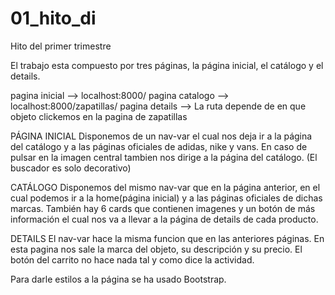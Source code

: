 # 01_hito_di
Hito del primer trimestre

El trabajo esta compuesto por tres páginas, la página inicial, el catálogo y el details.

pagina inicial --> localhost:8000/
pagina catalogo --> localhost:8000/zapatillas/
pagina details --> La ruta depende de en que objeto clickemos en la pagina de zapatillas

PÁGINA INICIAL
Disponemos de un nav-var el cual nos deja ir a la página del catálogo y a las páginas oficiales de adidas, nike y vans.
En caso de pulsar en la imagen central tambien nos dirige a la página del catálogo. (El buscador es solo decorativo)

CATÁLOGO
Disponemos del mismo nav-var que en la página anterior, en el cual podemos ir a la home(página inicial) y a las páginas oficiales de dichas marcas.
También hay 6 cards que contienen imagenes y un botón de más información el cual nos va a llevar a la página de details de cada producto.

DETAILS
El nav-var hace la misma funcion que en las anteriores páginas.
En esta pagina nos sale la marca del objeto, su descripción y su precio. El botón del carrito no hace nada tal y como dice la actividad.

Para darle estilos a la página se ha usado Bootstrap.
